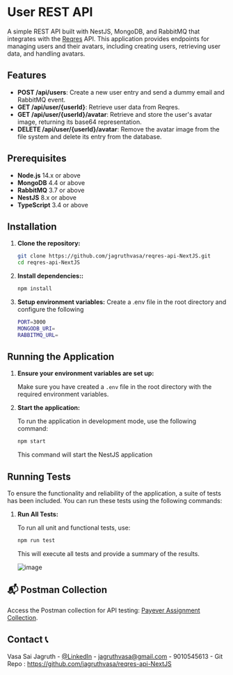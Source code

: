 # User REST API

A simple REST API built with NestJS, MongoDB, and RabbitMQ that integrates with the [Reqres](https://reqres.in/) API. This application provides endpoints for managing users and their avatars, including creating users, retrieving user data, and handling avatars.

## Features

- **POST /api/users**: Create a new user entry and send a dummy email and RabbitMQ event.
- **GET /api/user/{userId}**: Retrieve user data from Reqres.
- **GET /api/user/{userId}/avatar**: Retrieve and store the user's avatar image, returning its base64 representation.
- **DELETE /api/user/{userId}/avatar**: Remove the avatar image from the file system and delete its entry from the database.

## Prerequisites

- **Node.js** 14.x or above
- **MongoDB** 4.4 or above
- **RabbitMQ** 3.7 or above
- **NestJS** 8.x or above
- **TypeScript** 3.4 or above

## Installation

1. **Clone the repository:**

   ```bash
   git clone https://github.com/jagruthvasa/reqres-api-NextJS.git
   cd reqres-api-NextJS
   ```

2. **Install dependencies::**
     ```bash
     npm install
     ```

3. **Setup environment variables:**
   Create a .env file in the root directory and configure the following

   ```bash
   PORT=3000
   MONGODB_URI=
   RABBITMQ_URL=
   ```

## Running the Application

1. **Ensure your environment variables are set up:**

   Make sure you have created a `.env` file in the root directory with the required environment variables.

2. **Start the application:**

   To run the application in development mode, use the following command:

   ```bash
   npm start
   ```
   This command will start the NestJS application

## Running Tests

To ensure the functionality and reliability of the application, a suite of tests has been included. You can run these tests using the following commands:

1. **Run All Tests:**

   To run all unit and functional tests, use:

   ```bash
   npm run test
   ```
   This will execute all tests and provide a summary of the results.

   ![image](https://github.com/user-attachments/assets/72eb580c-1681-4ae3-95dc-1c8d26288e8c)


## 📬 Postman Collection

Access the Postman collection for API testing: [Payever Assignment Collection](https://www.postman.com/aviation-architect-34779856/workspace/payever-backend-jagruth/collection/36467777-a28abdfb-3a35-4fcb-8db1-68b8a33ed109?action=share&creator=36467777).


## Contact 📞

Vasa Sai Jagruth - [@LinkedIn](https://www.linkedin.com/in/jagruth/) - jagruthvasa@gmail.com - 9010545613 - Git Repo : https://github.com/jagruthvasa/reqres-api-NextJS

